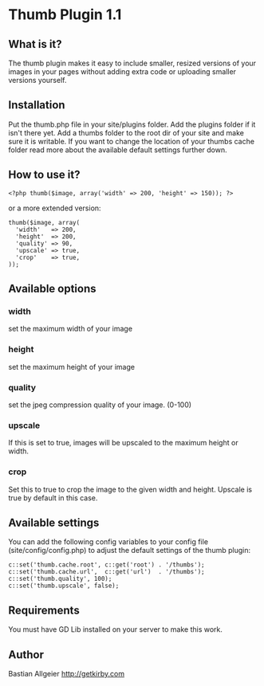 # Thumb Plugin 1.1

## What is it?

The thumb plugin makes it easy to include smaller, resized versions of your images in your pages without adding extra code or uploading smaller versions yourself. 

## Installation 

Put the thumb.php file in your site/plugins folder. Add the plugins folder if it isn't there yet. Add a thumbs folder to the root dir of your site and make sure it is writable. If you want to change the location of your thumbs cache folder read more about the available default settings further down. 

## How to use it?

	<?php thumb($image, array('width' => 200, 'height' => 150)); ?>

or a more extended version:

    thumb($image, array(
      'width'   => 200,
      'height'  => 200,
      'quality' => 90,
      'upscale' => true,
      'crop'    => true,
    ));

## Available options

### width

set the maximum width of your image

### height

set the maximum height of your image

### quality

set the jpeg compression quality of your image. (0-100)

### upscale

If this is set to true, images will be upscaled to the maximum height or width.

### crop

Set this to true to crop the image to the given width and height. Upscale is true by default in this case.

## Available settings

You can add the following config variables to your config file (site/config/config.php) to adjust the default settings of the thumb plugin:

    c::set('thumb.cache.root', c::get('root') . '/thumbs');
    c::set('thumb.cache.url',  c::get('url')  . '/thumbs');
    c::set('thumb.quality', 100);
    c::set('thumb.upscale', false);

## Requirements

You must have GD Lib installed on your server to make this work. 
	    
## Author
Bastian Allgeier
<http://getkirby.com>